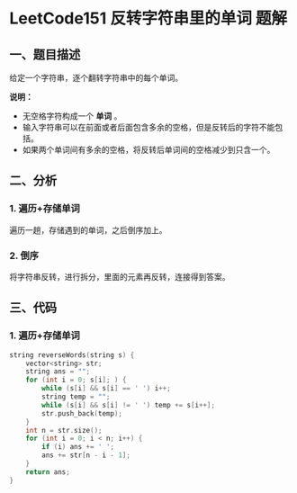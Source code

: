 # LeetCode151 反转字符串里的单词 题解

## 一、题目描述


给定一个字符串，逐个翻转字符串中的每个单词。

**说明：**

- 无空格字符构成一个 **单词** 。
- 输入字符串可以在前面或者后面包含多余的空格，但是反转后的字符不能包括。
- 如果两个单词间有多余的空格，将反转后单词间的空格减少到只含一个。



## 二、分析

### 1. 遍历+存储单词

遍历一趟，存储遇到的单词，之后倒序加上。



### 2. 倒序

将字符串反转，进行拆分，里面的元素再反转，连接得到答案。



## 三、代码

### 1. 遍历+存储单词

```c++
string reverseWords(string s) {
    vector<string> str;
    string ans = "";
    for (int i = 0; s[i]; ) {
        while (s[i] && s[i] == ' ') i++;
        string temp = "";
        while (s[i] && s[i] != ' ') temp += s[i++];
        str.push_back(temp);
    }
    int n = str.size();
    for (int i = 0; i < n; i++) {
        if (i) ans += ' ';
        ans += str[n - i - 1];
    }
    return ans;
}
```



